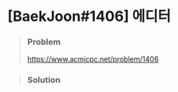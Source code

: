 # [BaekJoon#1406] 에디터



> ### Problem
>
> https://www.acmicpc.net/problem/1406



> ### Solution

```java

```
